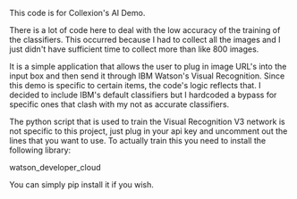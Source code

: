This code is for Collexion's AI Demo.

There is a lot of code here to deal with the low accuracy of the training of the classifiers.
This occurred because I had to collect all the images and I just didn't have sufficient time to collect more than like 800 images.

It is a simple application that allows the user to plug in image URL's into the input box and then send it through IBM Watson's Visual Recognition. Since this demo is specific to certain items, the code's logic reflects that.
I decided to include IBM's default classifiers but I hardcoded a bypass for specific ones that clash with my not as accurate classifiers.

The python script that is used to train the Visual Recognition V3 network is not specific to this project, just plug in your api key and uncomment out the lines that you want to use. To actually train this you need to install the following library:

watson_developer_cloud

You can simply pip install it if you wish.

